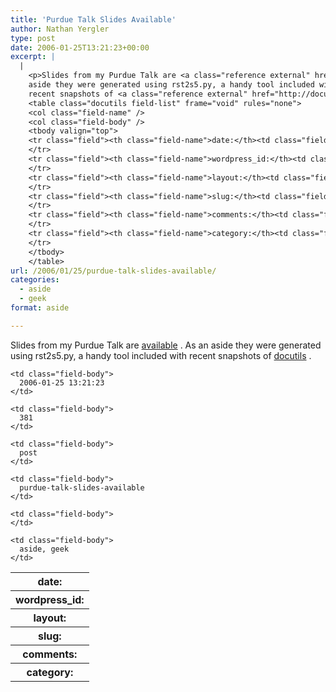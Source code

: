 ```yaml
---
title: 'Purdue Talk Slides Available'
author: Nathan Yergler
type: post
date: 2006-01-25T13:21:23+00:00
excerpt: |
  |
    <p>Slides from my Purdue Talk are <a class="reference external" href="/talks/purdue_plug">available</a>. As an
    aside they were generated using rst2s5.py, a handy tool included with
    recent snapshots of <a class="reference external" href="http://docutils.sourceforge.net">docutils</a>.</p>
    <table class="docutils field-list" frame="void" rules="none">
    <col class="field-name" />
    <col class="field-body" />
    <tbody valign="top">
    <tr class="field"><th class="field-name">date:</th><td class="field-body">2006-01-25 13:21:23</td>
    </tr>
    <tr class="field"><th class="field-name">wordpress_id:</th><td class="field-body">381</td>
    </tr>
    <tr class="field"><th class="field-name">layout:</th><td class="field-body">post</td>
    </tr>
    <tr class="field"><th class="field-name">slug:</th><td class="field-body">purdue-talk-slides-available</td>
    </tr>
    <tr class="field"><th class="field-name">comments:</th><td class="field-body"></td>
    </tr>
    <tr class="field"><th class="field-name">category:</th><td class="field-body">aside, geek</td>
    </tr>
    </tbody>
    </table>
url: /2006/01/25/purdue-talk-slides-available/
categories:
  - aside
  - geek
format: aside

---
```

Slides from my Purdue Talk are [available][1] . As an aside they were generated using rst2s5.py, a handy tool included with recent snapshots of [docutils][2] .

<table class="docutils field-list" frame="void" rules="none">
  <col class="field-name" /> <col class="field-body" /> <tr class="field">
    <th class="field-name">
      date:
    </th>

    <td class="field-body">
      2006-01-25 13:21:23
    </td>
  </tr>

  <tr class="field">
    <th class="field-name">
      wordpress_id:
    </th>

    <td class="field-body">
      381
    </td>
  </tr>

  <tr class="field">
    <th class="field-name">
      layout:
    </th>

    <td class="field-body">
      post
    </td>
  </tr>

  <tr class="field">
    <th class="field-name">
      slug:
    </th>

    <td class="field-body">
      purdue-talk-slides-available
    </td>
  </tr>

  <tr class="field">
    <th class="field-name">
      comments:
    </th>

    <td class="field-body">
    </td>
  </tr>

  <tr class="field">
    <th class="field-name">
      category:
    </th>

    <td class="field-body">
      aside, geek
    </td>
  </tr>
</table>

 [1]: /talks/purdue_plug
 [2]: http://docutils.sourceforge.net